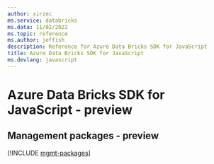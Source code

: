 ```yaml
---
author: xirzec
ms.service: databricks
ms.data: 11/02/2022
ms.topic: reference
ms.author: jeffish
description: Reference for Azure Data Bricks SDK for JavaScript
title: Azure Data Bricks SDK for JavaScript
ms.devlang: javascript
---
```

# Azure Data Bricks SDK for JavaScript - preview

## Management packages - preview
[!INCLUDE [mgmt-packages](data-bricks-mgmt-index.md)]